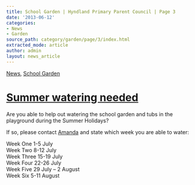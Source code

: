 ```yaml
---
title: School Garden | Hyndland Primary Parent Council | Page 3
date: '2013-06-12'
categories:
- News
- Garden
source_path: category/garden/page/3/index.html
extracted_mode: article
author: admin
layout: news_article
---
```

[News](/news/), [School Garden](category/garden/)

# [Summer watering needed](/news/summer-watering-needed/)


Are you able to help out watering the school garden and tubs in the playground during the Summer Holidays?

If so, please contact [Amanda](mailto:njstorey@globalnet.co.uk) and state which week you are able to water:

Week One 1-5 July  
Week Two 8-12 July  
Week Three 15-19 July  
Week Four 22-26 July  
Week Five 29 July – 2 August  
Week Six 5-11 August
